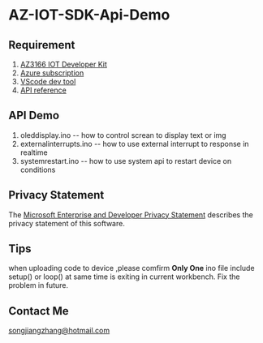 # AZ-IOT-SDK-Api-Demo
## Requirement

1. [AZ3166 IOT Developer Kit](https://www.seeedstudio.com/AZ3166-IOT-Developer-Kit.html)
2. [Azure subscription](https://ms.portal.azure.com)
3. [VScode dev tool](https://code.visualstudio.com/)
4. [API reference](https://microsoft.github.io/azure-iot-developer-kit/docs/projects/)

## API Demo
1. oleddisplay.ino -- how to control screan to display text or img
2. externalinterrupts.ino -- how to use external interrupt to response in realtime
3. systemrestart.ino -- how to use system api to restart device on conditions

## Privacy Statement
The [Microsoft Enterprise and Developer Privacy Statement](https://www.microsoft.com/en-us/privacystatement/EnterpriseDev/default.aspx) describes the privacy statement of this software.

## Tips
when uploading code to device ,please comfirm **Only One** ino file include setup() or loop() at same time is exiting in current workbench. Fix the problem in future.

## Contact Me
songjiangzhang@hotmail.com